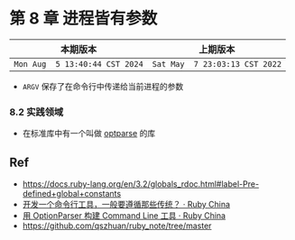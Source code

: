 # 第 8 章 进程皆有参数

|本期版本| 上期版本
|:---:|:---:
`Mon Aug  5 13:40:44 CST 2024` | `Sat May  7 23:03:13 CST 2022`

* `ARGV` 保存了在命令行中传递给当前进程的参数

### 8.2 实践领域

* 在标准库中有一个叫做 [optparse](https://docs.ruby-lang.org/en/3.1/OptionParser.html) 的库


## Ref

* <https://docs.ruby-lang.org/en/3.2/globals_rdoc.html#label-Pre-defined+global+constants>
* [开发一个命令行工具，一般要遵循那些传统？ · Ruby China](https://ruby-china.org/topics/40885)
* [用 OptionParser 构建 Command Line 工具 · Ruby China](https://ruby-china.org/wiki/building-a-command-line-tool-with-optionparser)
* <https://github.com/qszhuan/ruby_note/tree/master>